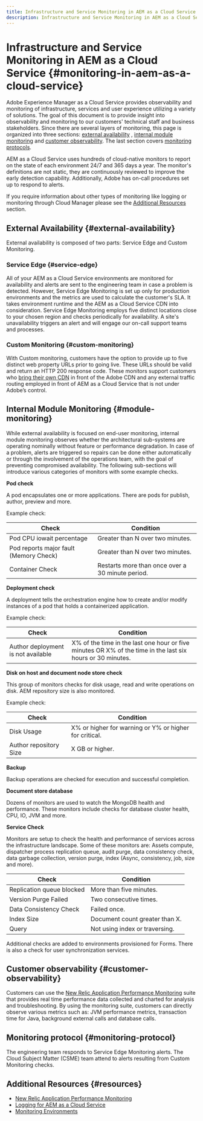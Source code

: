 ```yaml
---
title: Infrastructure and Service Monitoring in AEM as a Cloud Service
description: Infrastructure and Service Monitoring in AEM as a Cloud Service
---
```


# Infrastructure and Service Monitoring in AEM as a Cloud Service {#monitoring-in-aem-as-a-cloud-service}

Adobe Experience Manager as a Cloud Service provides observability and monitoring of infrastructure, services and user experience utilizing a variety of solutions. The goal of this document is to provide insight into observability and monitoring to our customers' technical staff and business stakeholders. Since there are several layers of monitoring, this page is organized into three sections: [external availability](external-availability) , [internal module monitoring](#module-monitoring) and [customer observability](#customer-observability). The last section covers [monitoring protocols](#monitoring-protocol).

AEM as a Cloud Service uses hundreds of cloud-native monitors to report on the state of each environment 24/7 and 365 days a year. The monitor's definitions are not static, they are continuously reviewed to improve the early detection capability. Additionally, Adobe has on-call procedures set up to respond to alerts.

If you require information about other types of monitoring like logging or monitoring through Cloud Manager please see the [Additional Resources](#resources) section.

## External Availability {#external-availability}

External availability is composed of two parts: Service Edge and Custom Monitoring.

### Service Edge {#service-edge}

All of your AEM as a Cloud Service environments are monitored for availability and alerts are sent to the engineering team in case a problem is detected. However, Service Edge Monitoring is set up only for production environments and the metrics are used to calculate the customer's SLA. It takes environment runtime and the AEM as a Cloud Service CDN into consideration. Service Edge Monitoring employs five distinct locations close to your chosen region and checks periodically for availability. A site's unavailability triggers an alert and will engage our on-call support teams and processes.

### Custom Monitoring {#custom-monitoring}

With Custom monitoring, customers have the option to provide up to five distinct web property URLs prior to going live. These URLs should be valid and return an HTTP 200 response code. These monitors support customers who [bring their own CDN](/help/implementing/dispatcher/cdn.md#point-to-point-CDN) in front of the Adobe CDN  and any external traffic routing employed in front of AEM as a Cloud Service that is not under Adobe’s control.

## Internal Module Monitoring {#module-monitoring}

While external availability is focused on end-user monitoring, internal module monitoring observes whether the architectural sub-systems are operating nominally without feature or performance degradation. In case of a problem, alerts are triggered so repairs can be done either automatically or through the involvement of the operations team, with the goal of preventing compromised availability. The following sub-sections will introduce various categories of monitors with some example checks.

**Pod check**

A pod encapsulates one or more applications.  There are pods for publish, author, preview and more.

Example check:

| Check | Condition |
| --- | --- |
| Pod CPU iowait percentage | Greater than N over two minutes. |
| Pod reports major fault (Memory Check) | Greater than N over two minutes. |
| Container Check | Restarts more than once over a 30 minute period. |

**Deployment check**

A deployment tells the orchestration engine how to create and/or modify instances of a pod that holds a containerized application.

Example check:

| Check | Condition |
| --- | --- |
| Author deployment is not available | X% of the time in the last one hour or five minutes OR X% of the time in the last six hours or 30 minutes. |

**Disk on host and document node store check**

This group of monitors checks for disk usage, read and write operations on disk. AEM repository size is also monitored.

Example check:

| Check | Condition |
| --- | --- |
| Disk Usage | X% or higher for warning or Y% or higher for critical. |
| Author repository Size | X GB or higher. |

**Backup**

Backup operations are checked for execution and successful completion.

**Document store database**

Dozens of monitors are used to watch the MongoDB health and performance. These monitors include checks for database cluster health, CPU, IO, JVM and more.

**Service Check**

Monitors are setup to check the health and performance of services across the infrastructure landscape. Some of these monitors are: Assets compute, dispatcher process replication queue, audit purge, data consistency check, data garbage collection, version purge, index (Async, consistency, job, size and more).

| Check | Condition |
| --- | --- |
| Replication queue blocked | More than five minutes. |
| Version Purge Failed | Two consecutive times. |
| Data Consistency Check | Failed once. |
| Index Size | Document count greater than X. |
| Query | Not using index or traversing. |

Additional checks are added to environments provisioned for Forms. There is also a check for user synchronization services.

## Customer observability {#customer-observability}

Customers can use the [New Relic Application Performance Monitoring](https://experienceleague.adobe.com/docs/experience-manager-cloud-service/content/implementing/using-cloud-manager/user-access-new-relic.html) suite that provides real time performance data collected and charted for analysis and troubleshooting. By using the monitoring suite, customers can directly observe various metrics such as: JVM performance metrics, transaction time for Java, background external calls and database calls.

## Monitoring protocol {#monitoring-protocol}

The engineering team responds to Service Edge Monitoring alerts. The Cloud Subject Matter (CSME) team attend to alerts resulting from Custom Monitoring checks.

## Additional Resources {#resources}

* [New Relic Application Performance Monitoring](https://experienceleague.adobe.com/docs/experience-manager-cloud-service/content/implementing/using-cloud-manager/user-access-new-relic.html)
* [Logging for AEM as a Cloud Service](https://experienceleague.adobe.com/docs/experience-manager-cloud-service/content/implementing/developing/logging.html)
* [Monitoring Environments](https://experienceleague.adobe.com/docs/experience-manager-cloud-manager/content/using/monitoring-environments.html)
